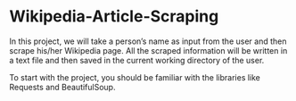 # Wikipedia-Article-Scraping
In this project, we will take a person’s name as input from the user and then scrape his/her Wikipedia page. All the scraped information will be written in a text file and then saved in the current working directory of the user. 

To start with the project, you should be familiar with the libraries like Requests and BeautifulSoup. 
